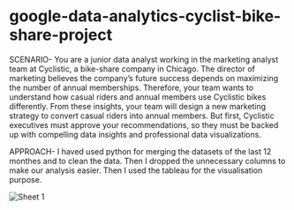 # google-data-analytics-cyclist-bike-share-project

SCENARIO-
You are a junior data analyst working in the marketing analyst team at Cyclistic, a bike-share company in Chicago. The director of marketing believes the company’s future success depends on maximizing the number of annual memberships. Therefore, your team wants to understand how casual riders and annual members use Cyclistic bikes differently. From these insights, your team will design a new marketing strategy to convert casual riders into annual members. But first, Cyclistic executives must approve your recommendations, so they must be backed up with compelling data insights and professional data visualizations.

APPROACH-
I haved used python for  merging the datasets of the last 12 monthes and to clean the data.
Then I dropped the unnecessary columns to make our analysis easier.
Then I used the tableau for the visualisation purpose.



![Sheet 1](https://user-images.githubusercontent.com/94991203/175238190-2a74673f-cf7a-41c4-a932-b2bdc8dbea19.png)


